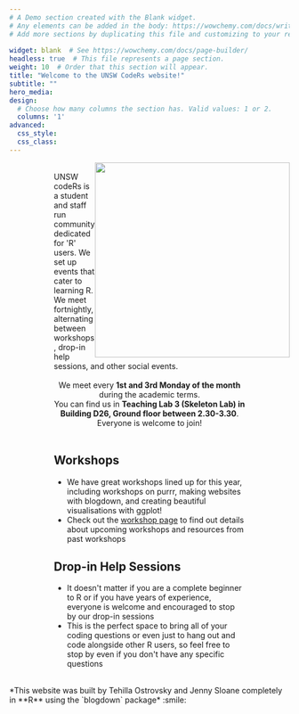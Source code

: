 ```yaml
---
# A Demo section created with the Blank widget.
# Any elements can be added in the body: https://wowchemy.com/docs/writing-markdown-latex/
# Add more sections by duplicating this file and customizing to your requirements.
 
widget: blank  # See https://wowchemy.com/docs/page-builder/
headless: true  # This file represents a page section.
weight: 10  # Order that this section will appear.
title: "Welcome to the UNSW CodeRs website!"
subtitle: ""
hero_media: 
design:
  # Choose how many columns the section has. Valid values: 1 or 2.
  columns: '1'
advanced:
  css_style: 
  css_class: 
---
```



<img src="/home/welcome_files/logo.png" width=350 style = "margin-left: 0px; margin-right: 0px; float:right;" >


<div style = "margin-left: 80px; margin-right: 80px;">

<br>
UNSW codeRs is a student and staff run community dedicated for 'R' users. We set up events that cater to learning R. We meet fortnightly, alternating between workshops, drop-in help sessions, and other social events. <br><br>

<div style = "text-align: center">
We meet every <strong> 1st and 3rd Monday of the month </strong> during the academic terms. <br> 
You can find us in <strong> Teaching Lab 3 (Skeleton Lab) in Building D26, Ground floor  between 2.30-3.30</strong>. <br> Everyone is welcome to join!<br><br>
</div>

## **Workshops**

- We have great workshops lined up for this year, including workshops on purrr, making websites with blogdown, and creating beautiful visualisations with ggplot!
- Check out the [workshop page](https://unsw-coders.netlify.app/workshops/) to find out details about upcoming workshops and resources from past workshops

## **Drop-in Help Sessions** 

- It doesn't matter if you are a complete beginner to R or if you have years of experience, everyone is welcome and encouraged to stop by our drop-in sessions
- This is the perfect space to bring all of your coding questions or even just to hang out and code alongside other R users, so feel free to stop by even if you don't have any specific questions 
</div>


<!-- <img style="padding-left: 80px; height:400px; width:1100px;" src="/home/welcome_files/Schedule_T2.png"/> --!>


<br>

*This website was built by Tehilla Ostrovsky and Jenny Sloane completely in **R** using the `blogdown` package* :smile:
